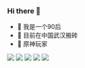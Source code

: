 ### Hi there 👋

<!--
**ccb1900/ccb1900** is a ✨ _special_ ✨ repository because its `README.md` (this file) appears on your GitHub profile.

Here are some ideas to get you started:

- 🔭 I’m currently working on ...
- 🌱 I’m currently learning ...
- 👯 I’m looking to collaborate on ...
- 🤔 I’m looking for help with ...
- 💬 Ask me about ...
- 📫 How to reach me: ...
- 😄 Pronouns: ...
- ⚡ Fun fact: ...
-->


- 🔭 我是一个90后
- 🌱 目前在中国武汉搬砖
- 👯 原神玩家



![](http://github-profile-summary-cards.vercel.app/api/cards/profile-details?username=ccb1900&theme=vue)
![](http://github-profile-summary-cards.vercel.app/api/cards/repos-per-language?username=ccb1900&theme=vue)
![](http://github-profile-summary-cards.vercel.app/api/cards/most-commit-language?username=ccb1900&theme=vue)
![](http://github-profile-summary-cards.vercel.app/api/cards/stats?username=ccb1900&theme=vue)
![](http://github-profile-summary-cards.vercel.app/api/cards/productive-time?username=ccb1900&theme=vue&utcOffset=8)
